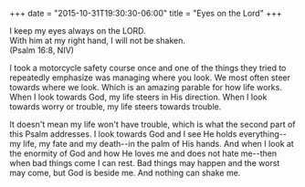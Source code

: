 +++
date = "2015-10-31T19:30:30-06:00"
title = "Eyes on the Lord"
+++

I keep my eyes always on the LORD.  
With him at my right hand, I will not be shaken.  
(Psalm 16:8, NIV)

I took a motorcycle safety course once and one of the things they tried to repeatedly emphasize was managing where you look. We most often steer towards where we look. Which is an amazing parable for how life works. When I look towards God, my life steers in His direction. When I look towards worry or trouble, my life steers towards trouble.

It doesn't mean my life won't have trouble, which is what the second part of this Psalm addresses. I look towards God and I see He holds everything--my life, my fate and my death--in the palm of His hands. And when I look at the enormity of God and how He loves me and does not hate me--then when bad things come I can rest. Bad things may happen and the worst may come, but God is beside me. And nothing can shake me.
